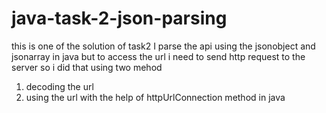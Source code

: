 # java-task-2-json-parsing
this is one of the solution of task2
I parse the api using the jsonobject and jsonarray in java
but to access the url i need to send http request to the server so i did that using two mehod
1) decoding the url 
2) using the url with the help of httpUrlConnection method in java
